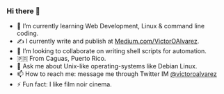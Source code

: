 ### Hi there 👋
<!--
- 🔭 I’m currently working on [100 Days of Code challenge](https://www.100daysofcode.com/)
- 🔭 I'm currently studying Computer Engineering at PUPR, Puerto Rico.
- 🤔 I’m looking help writing scripts for automation.
-->
<!-- 
- 🔭 I'm currently available for internships and employment.
- -->
- 🌱 I’m currently learning Web Development, Linux & command line coding.
- ✍️ I currently write and publish at [Medium.com/VictorOAlvarez](https://victoroalvarez.medium.com).
- 🤝 I’m looking to collaborate on writing shell scripts for automation.
- 🇵🇷 From Caguas, Puerto Rico.
- 💬 Ask me about Unix-like operating-systems like Debian Linux.
- 📫 How to reach me: message me through Twitter IM [@victoroalvarez](https://twitter.com/victoroalvarez)
- ⚡ Fun fact: I like film noir cinema.
